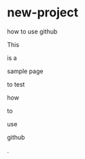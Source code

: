 # new-project
how to use github

This 

is a 

sample page 

to test  

how 

to 

use 


github

.


